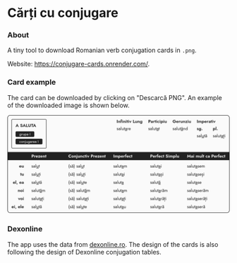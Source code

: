 # Cărți cu conjugare

### About
A tiny tool to download Romanian verb conjugation cards in `.png`.

Website: https://conjugare-cards.onrender.com/.

### Card example
The card can be downloaded by clicking on "Descarcă PNG". An example of the downloaded image is shown below.

![A saluta](https://github.com/lastmarsch/conjugare-cards/blob/54475dc615acc86b638dec4abff6358e78891e82/examples/a_saluta.png)

### Dexonline
The app uses the data from [dexonline.ro](https://dexonline.ro/). The design of the cards is also following the design of Dexonline conjugation tables.
